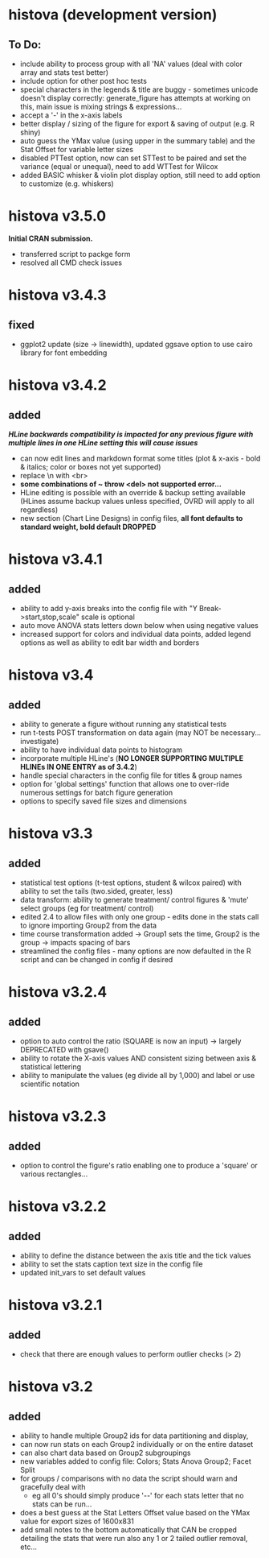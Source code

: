 # histova (development version)
## To Do:
- include ability to process group with all 'NA' values (deal with color array and stats test better)
- include option for other post hoc tests
- special characters in the legends & title are buggy - sometimes unicode doesn't display correctly:
      generate_figure has attempts at working on this, main issue is mixing strings & expressions...
- accept a '-' in the x-axis labels
- better display / sizing of the figure for export & saving of output (e.g. R shiny)
- auto guess the YMax value (using upper in the summary table) and the Stat Offset for variable letter sizes
- disabled PTTest option, now can set STTest to be paired and set the variance (equal or unequal), need to add WTTest for Wilcox
- added BASIC whisker & violin plot display option, still need to add option to customize (e.g. whiskers)

# histova v3.5.0
**Initial CRAN submission.**
- transferred script to packge form
- resolved all CMD check issues

# histova v3.4.3
## fixed
- ggplot2 update (size -> linewidth), updated ggsave option to use cairo library for font embedding
# histova v3.4.2
## added
***HLine backwards compatibility is impacted for any previous figure with multiple lines in one HLine setting this will cause issues***
- can now edit lines and markdown format some titles (plot & x-axis - bold & italics; color or boxes not yet supported)
- replace \n with \<br\>
- **some combinations of ~ throw \<del\> not supported error...**
- HLine editing is possible with an override & backup setting available (HLines assume backup values unless specified, OVRD will apply to all regardless)
- new section (Chart Line Designs) in config files, **all font defaults to standard weight, bold default DROPPED**
# histova v3.4.1
## added
- ability to add y-axis breaks into the config file with "Y Break->start,stop,scale" scale is optional
- auto move ANOVA stats letters down below when using negative values
- increased support for colors and individual data points, added legend options as well as ability to edit bar width and borders
# histova v3.4 
## added
- ability to generate a figure without running any statistical tests
- run t-tests POST transformation on data again (may NOT be necessary... investigate)
- ability to have individual data points to histogram
- incorporate multiple HLine's (**NO LONGER SUPPORTING MULTIPLE HLINEs IN ONE ENTRY as of 3.4.2**)
- handle special characters in the config file for titles & group names
- option for 'global settings' function that allows one to over-ride numerous settings for batch figure generation
- options to specify saved file sizes and dimensions
# histova v3.3
## added
- statistical test options (t-test options, student & wilcox paired) with ability to set the tails (two.sided, greater, less)
- data transform: ability to generate treatment/ control figures & 'mute' select groups (eg for treatment/ control)
- edited 2.4 to allow files with only one group - edits done in the stats call to ignore importing Group2 from the data
- time course transformation added -> Group1 sets the time, Group2 is the group -> impacts spacing of bars
- streamlined the config files - many options are now defaulted in the R script and can be changed in config if desired
# histova v3.2.4 
## added
- option to auto control the ratio (SQUARE is now an input) -> largely DEPRECATED with gsave()
- ability to rotate the X-axis values AND consistent sizing between axis & statistical lettering
- ability to manipulate the values (eg divide all by 1,000) and label or use scientific notation
# histova v3.2.3 
## added
- option to control the figure's ratio enabling one to produce a 'square' or various rectangles...
# histova v3.2.2
## added
- ability to define the distance between the axis title and the tick values
- ability to set the stats caption text size in the config file
- updated init_vars to set default values
# histova v3.2.1 
## added
- check that there are enough values to perform outlier checks (> 2)
# histova v3.2 
## added
- ability to handle multiple Group2 ids for data partitioning and display,
- can now run stats on each Group2 individually or on the entire dataset
- can also chart data based on Group2 subgroupings
- new variables added to config file: Colors; Stats Anova Group2; Facet Split
- for groups / comparisons with no data the script should warn and gracefully deal with
    - eg all 0's should simply produce '--' for each stats letter that no stats can be run...
- does a best guess at the Stat Letters Offset value based on the YMax value for export sizes of 1600x831
- add small notes to the bottom automatically that CAN be cropped detailing the stats that were run
    also any 1 or 2 tailed outlier removal, etc...
